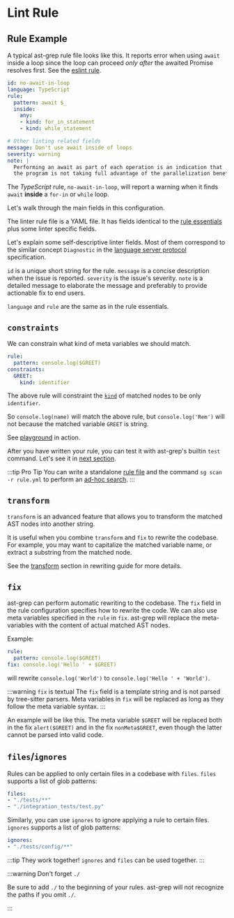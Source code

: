 # Lint Rule

<!-- TODO: add a general introduction to Find & Patch. -->

## Rule Example
A typical ast-grep rule file looks like this. It reports error when using `await` inside a loop since the loop can proceed _only after_ the awaited Promise resolves first. See the [eslint rule](https://eslint.org/docs/latest/rules/no-await-in-loop).

```yaml
id: no-await-in-loop
language: TypeScript
rule:
  pattern: await $_
  inside:
    any:
    - kind: for_in_statement
    - kind: while_statement

# Other linting related fields
message: Don't use await inside of loops
severity: warning
note: |
  Performing an await as part of each operation is an indication that
  the program is not taking full advantage of the parallelization benefits of async/await.
```

The _TypeScript_ rule, `no-await-in-loop`, will report a warning when it finds `await` **inside** a `for-in` or `while` loop.

Let's walk through the main fields in this configuration.

The linter rule file is a YAML file. It has fields identical to the [rule essentials](/guide/rule-config.html) plus some linter specific fields.

Let's explain some self-descriptive linter fields. Most of them correspond to the similar concept `Diagnostic` in the [language server protocol](https://microsoft.github.io/language-server-protocol/specifications/lsp/3.17/specification/#diagnostic) specification.

`id` is a unique short string for the rule. `message` is a concise description when the issue is reported.
`severity` is the issue's severity. `note` is a detailed message to elaborate the message and preferably to provide actionable fix to end users.

`language`  and `rule` are the same as in the rule essentials.

<!-- ## `rule` -->
<!-- TODO -->

## `constraints`
We can constrain what kind of meta variables we should match.

```yaml
rule:
  pattern: console.log($GREET)
constraints:
  GREET:
    kind: identifier
```

The above rule will constraint the [`kind`](/guide/rule-config/atomic-rule.html#kind) of matched nodes to be only `identifier`.

So `console.log(name)` will match the above rule, but `console.log('Rem')` will not because the matched variable `GREET` is string.

See [playground](/playground.html#eyJtb2RlIjoiQ29uZmlnIiwibGFuZyI6ImphdmFzY3JpcHQiLCJxdWVyeSI6ImNvbnNvbGUubG9nKCRNQVRDSCkiLCJjb25maWciOiIjIENvbmZpZ3VyZSBSdWxlIGluIFlBTUxcbnJ1bGU6XG4gIHBhdHRlcm46IGNvbnNvbGUubG9nKCRHUkVFVClcbmNvbnN0cmFpbnRzOlxuICBHUkVFVDpcbiAgICBraW5kOiBpZGVudGlmaWVyIiwic291cmNlIjoiY29uc29sZS5sb2coJ0hlbGxvIFdvcmxkJylcbmNvbnNvbGUubG9nKGdyZWV0aW5nKVxuIn0=) in action.

After you have written your rule, you can test it with ast-grep's builtin `test` command.
Let's see it in [next section](/guide/test-rule).

:::tip Pro Tip
You can write a standalone [rule file](/reference/rule.html) and the command `sg scan -r rule.yml` to perform an [ad-hoc search](/guide/tooling-overview.html#run-one-single-query-or-one-single-rule).
:::

## `transform`

`transform` is an advanced feature that allows you to transform the matched AST nodes into another string.

It is useful when you combine `transform` and `fix` to rewrite the codebase.
For example, you may want to capitalize the matched variable name, or extract a substring from the matched node.

See the [transform](/guide/rewrite-code.html#use-transform-in-rewrite) section in rewriting guide for more details.

## `fix`
ast-grep can perform automatic rewriting to the codebase. The `fix` field in the rule configuration specifies how to rewrite the code. We can also use meta variables specified in the `rule` in `fix`. ast-grep will replace the meta-variables with the content of actual matched AST nodes.

Example:

```yaml
rule:
  pattern: console.log($GREET)
fix: console.log('Hello ' + $GREET)
```

will rewrite `console.log('World')` to `console.log('Hello ' + 'World')`.

:::warning `fix` is textual
The `fix` field is a template string and is not parsed by tree-sitter parsers.
Meta variables in `fix` will be replaced as long as they follow the meta variable syntax.
:::

An example will be like this. The meta variable `$GREET` will be replaced both in the fix `alert($GREET)` and in the fix `nonMeta$GREET`, even though the latter cannot be parsed into valid code.

## `files`/`ignores`

Rules can be applied to only certain files in a codebase with `files`. `files` supports a list of glob patterns:

```yaml
files:
- "./tests/**"
- "./integration_tests/test.py"
```

Similarly, you can use `ignores` to ignore applying a rule to certain files. `ignores` supports a list of glob patterns:

```yaml
ignores:
- "./tests/config/**"
```

:::tip They work together!
`ignores` and `files` can be used together.
:::

:::warning Don't forget `./`

Be sure to add `./` to the beginning of your rules. ast-grep will not recognize the paths if you omit `./`.

:::